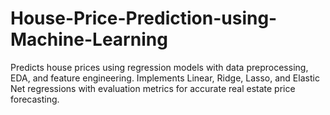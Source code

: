 # House-Price-Prediction-using-Machine-Learning
Predicts house prices using regression models with data preprocessing, EDA, and feature engineering. Implements Linear, Ridge, Lasso, and Elastic Net regressions with evaluation metrics for accurate real estate price forecasting.
